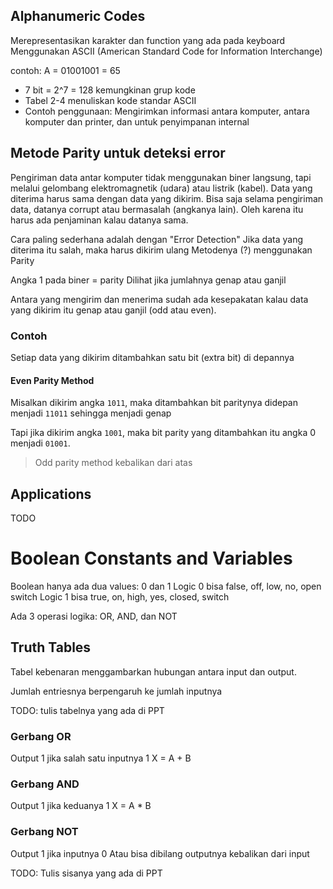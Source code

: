 ## Alphanumeric Codes
Merepresentasikan karakter dan function yang ada pada keyboard
Menggunakan ASCII (American Standard Code for Information Interchange)

contoh:
A = 01001001 = 65

- 7 bit = 2^7 = 128 kemungkinan grup kode
- Tabel 2-4 menuliskan kode standar ASCII
- Contoh penggunaan: Mengirimkan informasi antara komputer, antara komputer dan printer, dan untuk penyimpanan internal

## Metode Parity untuk deteksi error
Pengiriman data antar komputer tidak menggunakan biner langsung, tapi melalui gelombang elektromagnetik (udara) atau listrik (kabel). Data yang diterima harus sama dengan data yang dikirim.
Bisa saja selama pengiriman data, datanya corrupt atau bermasalah (angkanya lain). Oleh karena itu harus ada penjaminan kalau datanya sama.

Cara paling sederhana adalah dengan "Error Detection"
Jika data yang diterima itu salah, maka harus dikirim ulang
Metodenya (?) menggunakan Parity

Angka 1 pada biner = parity
Dilihat jika jumlahnya genap atau ganjil

Antara yang mengirim dan menerima sudah ada kesepakatan kalau data yang dikirim itu genap atau ganjil (odd atau even).

### Contoh
Setiap data yang dikirim ditambahkan satu bit (extra bit) di depannya

#### Even Parity Method
Misalkan dikirim angka `1011`, maka ditambahkan bit paritynya didepan menjadi `11011` sehingga menjadi genap

Tapi jika dikirim angka `1001`, maka bit parity yang ditambahkan itu angka 0 menjadi `01001`.

> Odd parity method kebalikan dari atas

## Applications
TODO

# Boolean Constants and Variables
Boolean hanya ada dua values: 0 dan 1
Logic 0 bisa false, off, low, no, open switch
Logic 1 bisa true, on, high, yes, closed, switch

Ada 3 operasi logika: OR, AND, dan NOT

## Truth Tables

Tabel kebenaran menggambarkan hubungan antara input dan output.

Jumlah entriesnya berpengaruh ke jumlah inputnya

TODO: tulis tabelnya yang ada di PPT

### Gerbang OR
Output 1 jika salah satu inputnya 1
X = A + B

### Gerbang AND
Output 1 jika keduanya 1
X = A * B

### Gerbang NOT
Output 1 jika inputnya 0
Atau bisa dibilang outputnya kebalikan dari input

TODO: Tulis sisanya yang ada di PPT
